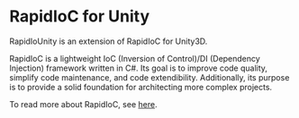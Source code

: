# RapidIoC for Unity
RapidIoUnity is an extension of RapidIoC for Unity3D. 

RapidIoC is a lightweight IoC (Inversion of Control)/DI (Dependency Injection) framework written in C#. Its goal is to improve code quality, simplify code maintenance, and code extendibility. Additionally, its purpose is to provide a solid foundation for architecting more complex projects. 

To read more about RapidIoC, see [here](https://github.com/cpgames/RapidIoC).
